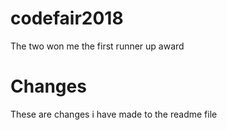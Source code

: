 # codefair2018
The two won me the first runner up award

# Changes
These are changes i have made to the readme file
